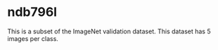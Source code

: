 # ndb796l
This is a subset of the ImageNet validation dataset. This dataset has 5 images per class.
